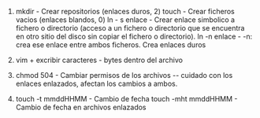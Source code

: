 1. mkdir <filename> - Crear repositorios (enlaces duros, 2)
   touch <filename> - Crear ficheros vacios (enlaces blandos, 0)
   ln - s enlace <filename> - Crear  enlace simbolico a fichero o directorio (acceso a un fichero o directorio que se encuentra en otro sitio del disco sin copiar el fichero o directorio).
   ln -n enlace <filename> - -n: crea ese enlace entre ambos ficheros. Crea enlaces duros

2. vim <filename> + excribir caracteres - bytes dentro del archivo

3. chmod 504 <filename> - Cambiar permisos de los archivos
	-- cuidado con los enlaces enlazados, afectan los cambios a ambos.

4. touch -t mmddHHMM <filename> - Cambio de fecha
   touch -mht mmddHHMM <filename> - Cambio de fecha en archivos enlazados
